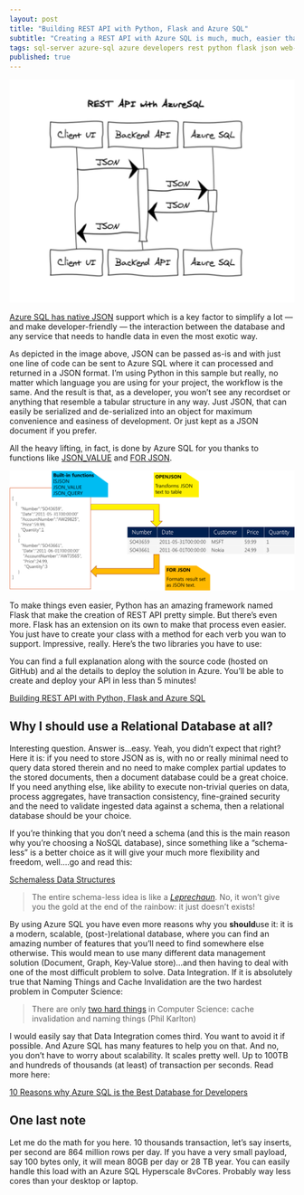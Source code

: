 ```yaml
---
layout: post
title: "Building REST API with Python, Flask and Azure SQL"
subtitle: "Creating a REST API with Azure SQL is much, much, easier than what you think"
tags: sql-server azure-sql azure developers rest python flask json web-api
published: true
---
```

![](/public/images/2020-01-07/image-01.png)

[Azure SQL has native JSON](https://docs.microsoft.com/en-us/sql/relational-databases/json/json-data-sql-server) support which is a key factor to simplify a lot — and make developer-friendly — the interaction between the database and any service that needs to handle data in even the most exotic way.

As depicted in the image above, JSON can be passed as-is and with just one line of code can be sent to Azure SQL where it can processed and returned in a JSON format. I’m using Python in this sample but really, no matter which language you are using for your project, the workflow is the same. And the result is that, as a developer, you won’t see any recordset or anything that resemble a tabular structure in any way. Just JSON, that can easily be serialized and de-serialized into an object for maximum convenience and easiness of development. Or just kept as a JSON document if you prefer.

All the heavy lifting, in fact, is done by Azure SQL for you thanks to functions like [JSON_VALUE](https://docs.microsoft.com/en-us/sql/t-sql/functions/json-value-transact-sql?view=sql-server-ver15) and [FOR JSON](https://docs.microsoft.com/en-us/sql/relational-databases/json/format-query-results-as-json-with-for-json-sql-server?view=sql-server-ver15).

![](/public/images/2020-01-07/image-02.png)

To make things even easier, Python has an amazing framework named Flask that make the creation of REST API pretty simple. But there’s even more. Flask has an extension on its own to make that process even easier. You just have to create your class with a method for each verb you wan to support. Impressive, really. Here’s the two libraries you have to use:

You can find a full explanation along with the source code (hosted on GitHub) and al the details to deploy the solution in Azure. You’ll be able to create and deploy your API in less than 5 minutes!

[Building REST API with Python, Flask and Azure SQL](https://techcommunity.microsoft.com/t5/azure-sql-database/building-rest-api-with-python-flask-and-azure-sql/ba-p/1056637)

## Why I should use a Relational Database at all?

Interesting question. Answer is…easy. Yeah, you didn’t expect that right? Here it is: if you need to store JSON as is, with no or really minimal need to query data stored therein and no need to make complex partial updates to the stored documents, then a document database could be a great choice. If you need anything else, like ability to execute non-trivial queries on data, process aggregates, have transaction consistency, fine-grained security and the need to validate ingested data against a schema, then a relational database should be your choice.

If you’re thinking that you don’t need a schema (and this is the main reason why you’re choosing a NoSQL database), since something like a “schema-less” is a better choice as it will give your much more flexibility and freedom, well….go and read this:

[Schemaless Data Structures](https://www.martinfowler.com/articles/schemaless/#implicit-schema)

> The entire schema-less idea is like a *[Leprechaun](https://en.wikipedia.org/wiki/Leprechaun)*. No, it won’t give you the gold at the end of the rainbow: it just doesn’t exists!

By using Azure SQL you have even more reasons why you **should**use it: it is a modern, scalable, (post-)relational database, where you can find an amazing number of features that you’ll need to find somewhere else otherwise. This would mean to use many different data management solution (Document, Graph, Key-Value store)…and then having to deal with one of the most difficult problem to solve. Data Integration. If it is absolutely true that Naming Things and Cache Invalidation are the two hardest problem in Computer Science:

> There are only [two hard things]((https://martinfowler.com/bliki/TwoHardThings.html)) in Computer Science: cache invalidation and naming things (Phil Karlton)

I would easily say that Data Integration comes third. You want to avoid it if possible. And Azure SQL has many features to help you on that. And no, you don’t have to worry about scalability. It scales pretty well. Up to 100TB and hundreds of thousands (at least) of transaction per seconds. Read more here:

[10 Reasons why Azure SQL is the Best Database for Developers](https://techcommunity.microsoft.com/t5/azure-sql-database/10-reasons-why-azure-sql-is-the-best-database-for-developers/ba-p/969055)

## One last note

Let me do the math for you here. 10 thousands transaction, let’s say inserts, per second are 864 million rows per day. If you have a very small payload, say 100 bytes only, it will mean 80GB per day or 28 TB year. You can easily handle this load with an Azure SQL Hyperscale 8vCores. Probably way less cores than your desktop or laptop.
